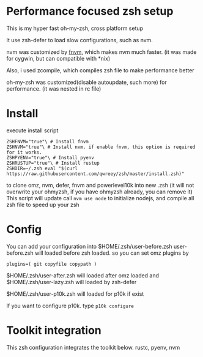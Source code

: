 # Performance focused zsh setup

This is my hyper fast oh-my-zsh, cross platform setup

It use zsh-defer to load slow configurations, such as nvm.

nvm was customized by [fnvm](https://github.com/qwreey75/fnvm), which makes nvm much faster. (it was made for cygwin, but can compatible with *nix)

Also, i used zcompile, which compiles zsh file to make performance better

oh-my-zsh was customized(disable autoupdate, such more) for performance. (it was nested in rc file)

# Install

execute install script
```
ZSHFNVM="true"\ # Install fnvm
ZSHNVM="true"\ # Install nvm. if enable fnvm, this option is required for it works.
ZSHPYENV="true"\ # Install pyenv
ZSHRUSTUP="true"\ # Install rustup
ZSHDIR=~/.zsh eval "$(curl https://raw.githubusercontent.com/qwreey/zsh/master/install.zsh)"
```
to clone omz, nvm, defer, fnvm and powerlevel10k into new .zsh (it will not overwrite your ohmyzsh, if you have ohmyzsh already, you can remove it)
This script will update call `nvm use node` to initialize nodejs, and compile all zsh file to speed up your zsh

# Config

You can add your configuration into $HOME/.zsh/user-before.zsh
user-before.zsh will loaded before zsh loaded. so you can set omz plugins by
```
plugins=( git copyfile copypath )
```

$HOME/.zsh/user-after.zsh will loaded after omz loaded
and $HOME/.zsh/user-lazy.zsh will loaded by zsh-defer

$HOME/.zsh/user-p10k.zsh will loaded for p10k if exist

If you want to configure p10k. type `p10k configure`

# Toolkit integration

This zsh configuration integrates the toolkit below. rustc, pyenv, nvm
